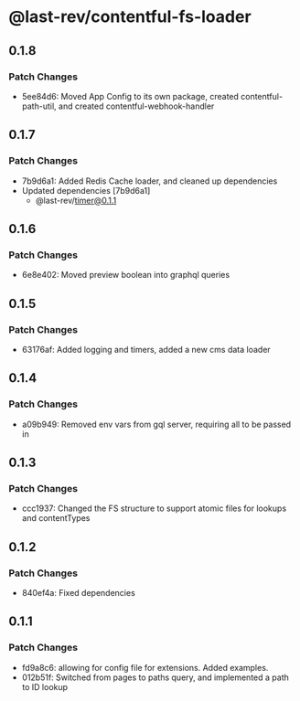 # @last-rev/contentful-fs-loader

## 0.1.8

### Patch Changes

- 5ee84d6: Moved App Config to its own package, created contentful-path-util, and created contentful-webhook-handler

## 0.1.7

### Patch Changes

- 7b9d6a1: Added Redis Cache loader, and cleaned up dependencies
- Updated dependencies [7b9d6a1]
  - @last-rev/timer@0.1.1

## 0.1.6

### Patch Changes

- 6e8e402: Moved preview boolean into graphql queries

## 0.1.5

### Patch Changes

- 63176af: Added logging and timers, added a new cms data loader

## 0.1.4

### Patch Changes

- a09b949: Removed env vars from gql server, requiring all to be passed in

## 0.1.3

### Patch Changes

- ccc1937: Changed the FS structure to support atomic files for lookups and contentTypes

## 0.1.2

### Patch Changes

- 840ef4a: Fixed dependencies

## 0.1.1

### Patch Changes

- fd9a8c6: allowing for config file for extensions. Added examples.
- 012b51f: Switched from pages to paths query, and implemented a path to ID lookup
